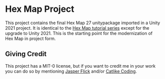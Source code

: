 # Hex Map Project

This project contains the final Hex Map 27 unitypackage imported in a Unity 2021 project. It is identical to the [Hex Map tutorial series](https://catlikecoding.com/unity/tutorials/hex-map/) except for the upgrade to Unity 2021. This is the starting point for the modernization of Hex Map in project form.

## Giving Credit

This project has a MIT-0 license, but if you want to credit me in your work you can do so by mentioning [Jasper Flick](https://catlikecoding.com/jasper-flick/) and/or [Catlike Coding](https://catlikecoding.com).
